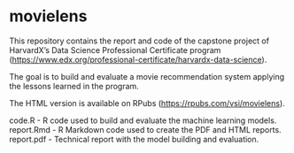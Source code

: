 # movielens
This repository contains the report and code of the capstone project of HarvardX’s Data Science Professional Certificate
program (https://www.edx.org/professional-certificate/harvardx-data-science).   

The goal is to build and evaluate a movie recommendation system applying the lessons learned in the program.  

The HTML version is available on RPubs (https://rpubs.com/vsi/movielens).  

code.R - R code used to build and evaluate the machine learning models.  
report.Rmd - R Markdown code used to create the PDF and HTML reports.  
report.pdf - Technical report with the model building and evaluation.  
